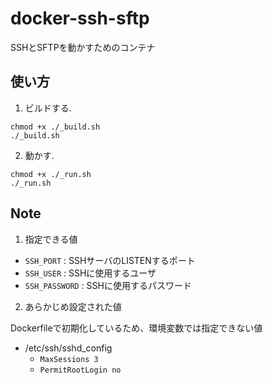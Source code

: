 # docker-ssh-sftp

SSHとSFTPを動かすためのコンテナ

## 使い方

1. ビルドする.
```
chmod +x ./_build.sh
./_build.sh
```

2. 動かす.
```
chmod +x ./_run.sh
./_run.sh
```

## Note

1. 指定できる値

- `SSH_PORT` : SSHサーバのLISTENするポート
- `SSH_USER` : SSHに使用するユーザ
- `SSH_PASSWORD` : SSHに使用するパスワード

2. あらかじめ設定された値

Dockerfileで初期化しているため、環境変数では指定できない値

- /etc/ssh/sshd_config
  - `MaxSessions 3`
  - `PermitRootLogin no`
